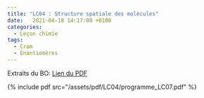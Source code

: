 ```yaml
---
title: "LC04 : Structure spatiale des molécules"
date:   2021-04-18 14:17:00 +0100
categories:
  - Leçon chimie
tags:
  - Cram
  - Enantiomères
---
```

Extraits du BO:
[Lien du PDF](/assets/pdf/LC04/programme_LC07.pdf)

{% include pdf src="/assets/pdf/LC04/programme_LC07.pdf" %}
